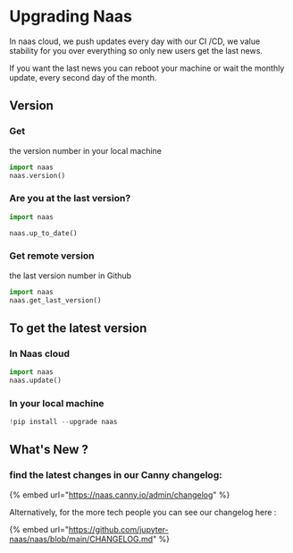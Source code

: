 # Upgrading Naas

In naas cloud, we push updates every day with our CI /CD, we value stability for you over everything so only new users get the last news.

If you want the last news you can reboot your machine or wait the monthly update, every second day of the month.

## Version

### Get

the version number in your local machine

```python
import naas
naas.version()
```

### Are you at the last version?

```python
import naas

naas.up_to_date()
```

### Get remote version

the last version number in Github

```python
import naas
naas.get_last_version()
```

## To get the latest version 

### In Naas cloud

```python
import naas
naas.update()
```

### In your local machine

```python
!pip install --upgrade naas
```

## What's New ?

### find the latest changes in our Canny changelog:

{% embed url="https://naas.canny.io/admin/changelog" %}

Alternatively, for the more tech people you can see our changelog here :

{% embed url="https://github.com/jupyter-naas/naas/blob/main/CHANGELOG.md" %}





